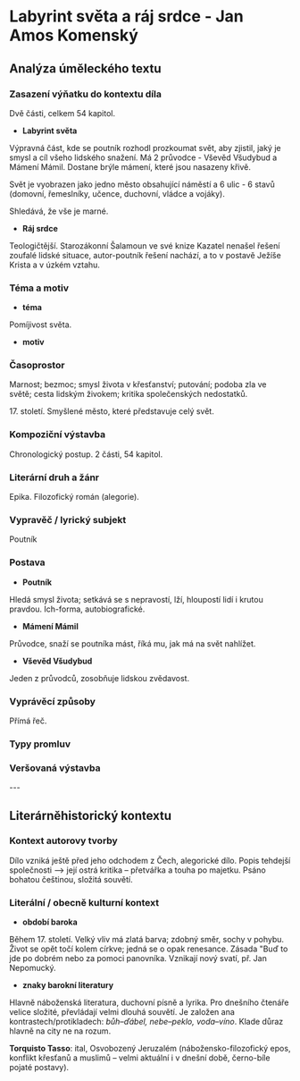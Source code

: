 # Labyrint světa a ráj srdce - Jan Amos Komenský

## Analýza úměleckého textu

### Zasazení výňatku do kontextu díla

Dvě části, celkem 54 kapitol.

- **Labyrint světa**

Výpravná část, kde se poutník rozhodl prozkoumat svět, aby zjistil, jaký je smysl a cíl všeho lidského snažení. Má 2 průvodce - Vševěd Všudybud a Mámení Mámil. Dostane brýle mámení, které jsou nasazeny křivě. 

Svět je vyobrazen jako jedno město obsahující náměstí a 6 ulic - 6 stavů (domovní, řemeslníky, učence, duchovní, vládce a vojáky).

Shledává, že vše je marné.

- **Ráj srdce**

Teologičtější. Starozákonní Šalamoun ve své knize Kazatel nenašel řešení zoufalé lidské situace, autor-poutník řešení nachází, a to v postavě Ježíše Krista a v úzkém vztahu.

### Téma a motiv

- **téma**

Pomíjivost světa.

- **motiv**


### Časoprostor
Marnost; bezmoc; smysl života v křesťanství; putování; podoba zla ve světě; cesta lidským živokem; kritika společenských nedostatků.

17\. století. Smyšlené město, které představuje celý svět.

### Kompoziční výstavba

Chronologický postup. 2 části, 54 kapitol.

### Literární druh a žánr

Epika. Filozofický román (alegorie).

### Vypravěč / lyrický subjekt

Poutník

### Postava

- **Poutník**

Hledá smysl života; setkává se s nepravostí, lží, hloupostí lidí i krutou pravdou. Ich-forma, autobiografické.

- **Mámení Mámil**

Průvodce, snaží se poutníka mást, říká mu, jak má na svět nahlížet.

- **Vševěd Všudybud**

Jeden z průvodců, zosobňuje lidskou zvědavost.

### Vyprávěcí způsoby

Přímá řeč.

### Typy promluv

### Veršovaná výstavba

\-\-\-

## Literárněhistorický kontextu

### Kontext autorovy tvorby

Dílo vzniká ještě před jeho odchodem z Čech, alegorické dílo. Popis tehdejší společnosti –> její ostrá kritika – přetvářka a touha po majetku. Psáno bohatou češtinou, složitá souvětí.

### Literální / obecně kulturní kontext

- **období baroka**

Během 17. století. Velký vliv má zlatá barva; zdobný směr, sochy v pohybu. Život se opět točí kolem církve; jedná se o opak renesance. Zásada "Buď to jde po dobrém nebo za pomoci panovníka. Vznikají nový svatí, př. Jan Nepomucký.

- **znaky barokní literatury**

Hlavně náboženská literatura, duchovní písně a lyrika. Pro dnešního čtenáře velice složité, převládají velmi dlouhá souvětí. Je založen ana kontrastech/protikladech: *bůh–ďábel, nebe–peklo, voda–víno*. Klade důraz hlavně na city ne na rozum. 

**Torquisto Tasso**: ital, Osvobozený Jeruzalém (nábožensko-filozofický epos, konflikt křesťanů a muslimů – velmi aktuální i v dnešní době, černo-bíle pojaté postavy).

